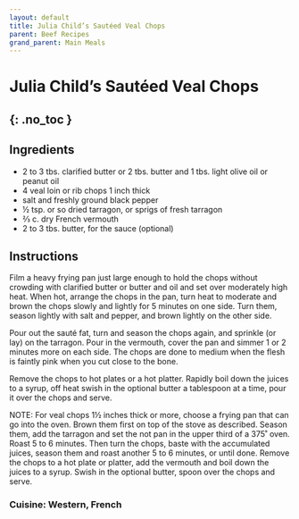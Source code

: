 ```yaml
---
layout: default
title: Julia Child’s Sautéed Veal Chops
parent: Beef Recipes
grand_parent: Main Meals
---
```


# Julia Child’s Sautéed Veal Chops
{: .no_toc }
---

## Ingredients
<ul>
	<li>2 to 3 tbs. clarified butter or 2 tbs. butter and 1 tbs. light olive oil or peanut oil</li>
	<li>4 veal loin or rib chops 1 inch thick</li>
	<li>salt and freshly ground black pepper</li>
	<li>½ tsp. or so dried tarragon, or sprigs of fresh tarragon</li>
	<li>⅔ c. dry French vermouth</li>
	<li>2 to 3 tbs. butter, for the sauce (optional)</li>
</ul>

## Instructions
Film a heavy frying pan just large enough to hold the chops without crowding with clarified butter or butter and oil and set over moderately high heat. When hot, arrange the chops in the pan, turn heat to moderate and brown the chops slowly and lightly for 5 minutes on one side. Turn them, season lightly with salt and pepper, and brown lightly on the other side.

Pour out the sauté fat, turn and season the chops again, and sprinkle (or lay) on the tarragon. Pour in the vermouth, cover the pan and simmer 1 or 2 minutes more on each side. The chops are done to medium when the flesh is faintly pink when you cut close to the bone.

Remove the chops to hot plates or a hot platter. Rapidly boil down the juices to a syrup, off heat swish in the optional butter a tablespoon at a time, pour it over the chops and serve.

NOTE: For veal chops 1½ inches thick or more, choose a frying pan that can go into the oven. Brown them first on top of the stove as described. Season them, add the tarragon and set the not pan in the upper third of a 375˚ oven. Roast 5 to 6 minutes. Then turn the chops, baste with the accumulated juices, season them and roast another 5 to 6 minutes, or until done. Remove the chops to a hot plate or platter, add the vermouth and boil down the juices to a syrup. Swish in the optional butter, spoon over the chops and serve.


### Cuisine: Western, French